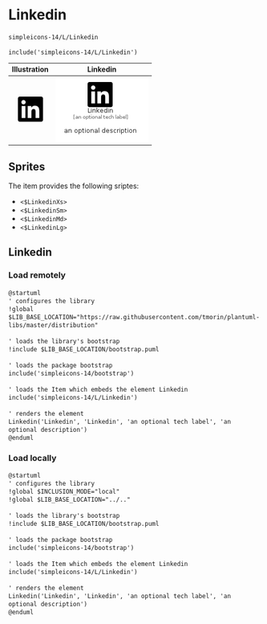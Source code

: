# Linkedin


```text
simpleicons-14/L/Linkedin
```

```text
include('simpleicons-14/L/Linkedin')
```



| Illustration | Linkedin |
| :---: | :---: |
| ![illustration for Illustration](../../simpleicons-14/L/Linkedin.png) | ![illustration for Linkedin](../../simpleicons-14/L/Linkedin.Local.png) |



## Sprites
The item provides the following sriptes:

- `<$LinkedinXs>`
- `<$LinkedinSm>`
- `<$LinkedinMd>`
- `<$LinkedinLg>`





## Linkedin

### Load remotely
```plantuml
@startuml
' configures the library
!global $LIB_BASE_LOCATION="https://raw.githubusercontent.com/tmorin/plantuml-libs/master/distribution"

' loads the library's bootstrap
!include $LIB_BASE_LOCATION/bootstrap.puml

' loads the package bootstrap
include('simpleicons-14/bootstrap')

' loads the Item which embeds the element Linkedin
include('simpleicons-14/L/Linkedin')

' renders the element
Linkedin('Linkedin', 'Linkedin', 'an optional tech label', 'an optional description')
@enduml
```

### Load locally
```plantuml
@startuml
' configures the library
!global $INCLUSION_MODE="local"
!global $LIB_BASE_LOCATION="../.."

' loads the library's bootstrap
!include $LIB_BASE_LOCATION/bootstrap.puml

' loads the package bootstrap
include('simpleicons-14/bootstrap')

' loads the Item which embeds the element Linkedin
include('simpleicons-14/L/Linkedin')

' renders the element
Linkedin('Linkedin', 'Linkedin', 'an optional tech label', 'an optional description')
@enduml
```


